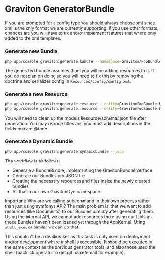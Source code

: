 # Graviton GeneratorBundle

If you are prompted for a config type you should always choose xml 
since xml is the only format we are currently supporting. If you
use other formats, chances are you will have to fix and/or implement
features that where only added to the xml templates.

### Generate new Bundle

```bash
php app/console graviton:generate:bundle --namespace=Graviton/FooBundle --dir=src --bundle-name=GravitonFooBundle
```

The generated bundle assumes thaet you will be adding resources to it. If you do not plan on doing so
you will need to fix this by removing the doctrine and serializer config in ``Resources/config/config.xml``.

### Generate a new Resource

```bash
php app/console graviton:generate:resource --entity=GravitonFooBundle:Bar --format=xml --fields="name:string" --with-repository
php app/console graviton:generate:resource --entity=GravitonFooBundle:Baz --format=xml --fields="name:string isTrue:boolean consultant:Graviton\\PersonBundle\\Document\\Consultant" --with-repository
```
You will need to clean up the models Resource/schema/<name>.json file after generation. You may replace titles and you must
add descriptions in the fields marked @todo.

### Generate a Dynamic Bundle

```bash
php app/console graviton:generate:dynamicbundle --json
```
The workflow is as follows:

* Generate a BundleBundle, implementing the GravitonBundleInterface
* Generate our Bundles per JSON file
* Creating the necessary resources and files inside the newly created bundles.
* All that in our own GravitonDyn namespace.

Important: Why are we calling subcommand in their own process rather than just using
symfonys API? The main problem is, that we want to add resources (like
Documents) to our Bundles *directly* after generating them. Using the
internal API, we cannot add resources there using our tools as those Bundles
haven't been loaded yet through the AppKernel. Using ``shell_exec`` or similar
we can do that.

This shouldn't be a dealbreaker as this task is only used on deployment and/or
development where a shell is accessible. It should be executed in the same context
as the previous generator tools, and also those used the shell (backtick operator
to get git name/email for example).
